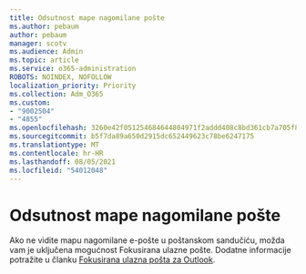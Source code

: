 ```yaml
---
title: Odsutnost mape nagomilane pošte
ms.author: pebaum
author: pebaum
manager: scotv
ms.audience: Admin
ms.topic: article
ms.service: o365-administration
ROBOTS: NOINDEX, NOFOLLOW
localization_priority: Priority
ms.collection: Adm_O365
ms.custom:
- "9002504"
- "4855"
ms.openlocfilehash: 3260e42f051254684644804971f2addd408c8bd361cb7a705f8712f5fa0b952e
ms.sourcegitcommit: b5f7da89a650d2915dc652449623c78be6247175
ms.translationtype: MT
ms.contentlocale: hr-HR
ms.lasthandoff: 08/05/2021
ms.locfileid: "54012048"
---
```

# <a name="missing-clutter-folder"></a>Odsutnost mape nagomilane pošte

Ako ne vidite mapu nagomilane e-pošte u poštanskom sandučiću, možda vam je uključena mogućnost Fokusirana ulazne pošte. Dodatne informacije potražite u članku [Fokusirana ulazna pošta za Outlook](https://support.office.com/article/focused-inbox-for-outlook-f445ad7f-02f4-4294-a82e-71d8964e3978).
